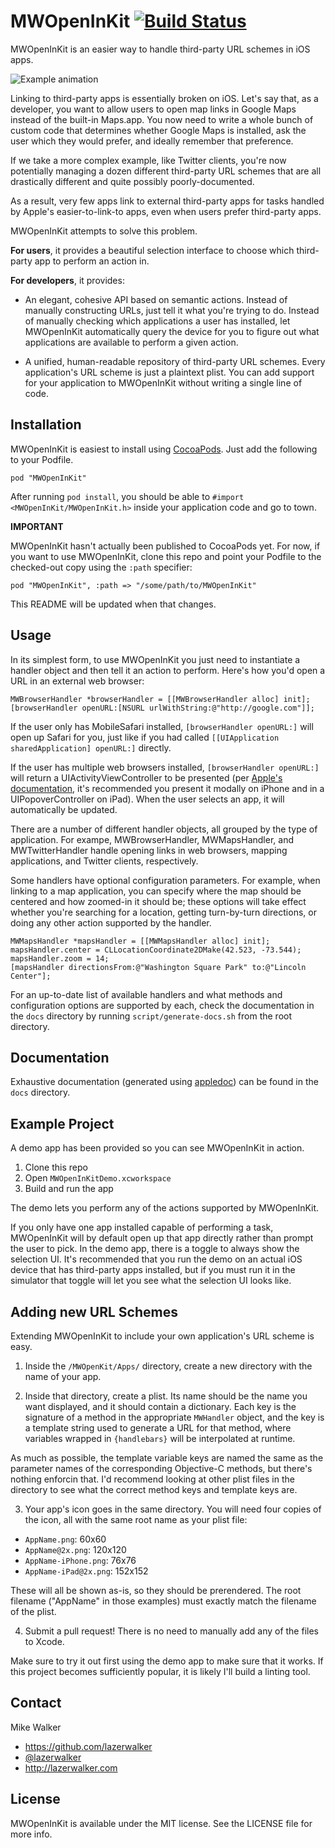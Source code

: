 MWOpenInKit [![Build Status](https://travis-ci.org/lazerwalker/MWOpenInKit.png)](https://travis-ci.org/lazerwalker/MWOpenInKit)
=========

MWOpenInKit is an easier way to handle third-party URL schemes in iOS apps.

![Example animation](https://raw.github.com/lazerwalker/MWOpenInKit/master/example.gif)


Linking to third-party apps is essentially broken on iOS. Let's say that, as a developer, you want to allow users to open map links in Google Maps instead of the built-in Maps.app. You now need to write a whole bunch of custom code that determines whether Google Maps is installed, ask the user which they would prefer, and ideally remember that preference.

If we take a more complex example, like Twitter clients, you're now potentially managing a dozen different third-party URL schemes that are all drastically different and quite possibly poorly-documented.

As a result, very few apps link to external third-party apps for tasks handled by Apple's easier-to-link-to apps, even when users prefer third-party apps.

MWOpenInKit attempts to solve this problem.

**For users**, it provides a beautiful selection interface to choose which third-party app to perform an action in.

**For developers**, it provides:

- An elegant, cohesive API based on semantic actions. Instead of manually constructing URLs, just tell it what you're trying to do. Instead of manually checking which applications a user has installed, let MWOpenInKit automatically query the device for you to figure out what applications are available to perform a given action.

- A unified, human-readable repository of third-party URL schemes. Every application's URL scheme is just a plaintext plist. You can add support for your application to MWOpenInKit without writing a single line of code.


Installation
------------
MWOpenInKit is easiest to install using [CocoaPods](http://cocoapods.org). Just add the following to your Podfile.

    pod "MWOpenInKit"


After running `pod install`, you should be able to `#import <MWOpenInKit/MWOpenInKit.h>` inside your application code and go to town.

**IMPORTANT**

MWOpenInKit hasn't actually been published to CocoaPods yet. For now, if you want to use MWOpenInKit, clone this repo and point your Podfile to the checked-out copy using the `:path` specifier:

    pod "MWOpenInKit", :path => "/some/path/to/MWOpenInKit"

This README will be updated when that changes.


Usage
-----
In its simplest form, to use MWOpenInKit you just need to instantiate a handler object and then tell it an action to perform. Here's how you'd open a URL in an external web browser:

```obj-c
MWBrowserHandler *browserHandler = [[MWBrowserHandler alloc] init];
[browserHandler openURL:[NSURL urlWithString:@"http://google.com"]];
```

If the user only has MobileSafari installed, `[browserHandler openURL:]` will open up Safari for you, just like if you had called `[[UIApplication sharedApplication] openURL:]` directly.

If the user has multiple web browsers installed, `[browserHandler openURL:]` will return a UIActivityViewController to be presented (per [Apple's documentation](https://developer.apple.com/library/ios/documentation/UIKit/Reference/UIActivityViewController_Class/Reference/Reference.html), it's recommended you present it modally on iPhone and in a UIPopoverController on iPad). When the user selects an app, it will automatically be updated.


There are a number of different handler objects, all grouped by the type of application. For exampe, MWBrowserHandler, MWMapsHandler, and MWTwitterHandler handle opening links in web browsers, mapping applications, and Twitter clients, respectively.

Some handlers have optional configuration parameters. For example, when linking to a map application, you can specify where the map should be centered and how zoomed-in it should be; these options will take effect whether you're searching for a location, getting turn-by-turn directions, or doing any other action supported by the handler.

```obj-c
MWMapsHandler *mapsHandler = [[MWMapsHandler alloc] init];
mapsHandler.center = CLLocationCoordinate2DMake(42.523, -73.544);
mapsHandler.zoom = 14;
[mapsHandler directionsFrom:@"Washington Square Park" to:@"Lincoln Center"];
```

For an up-to-date list of available handlers and what methods and configuration options are supported by each, check the documentation in the `docs` directory by running `script/generate-docs.sh` from the root directory.


Documentation
-------------
Exhaustive documentation (generated using [appledoc](https://github.com/tomaz/appledoc)) can be found in the `docs` directory.


Example Project
---------------
A demo app has been provided so you can see MWOpenInKit in action.

1. Clone this repo
2. Open `MWOpenInKitDemo.xcworkspace`
3. Build and run the app

The demo lets you perform any of the actions supported by MWOpenInKit.

If you only have one app installed capable of performing a task, MWOpenInKit will by default open up that app directly rather than prompt the user to pick. In the demo app, there is a toggle to always show the selection UI. It's recommended that you run the demo on an actual iOS device that has third-party apps installed, but if you must run it in the simulator that toggle will let you see what the selection UI looks like.


Adding new URL Schemes
----------------------
Extending MWOpenInKit to include your own application's URL scheme is easy.

1. Inside the `/MWOpenKit/Apps/` directory, create a new directory with the name of your app.

2. Inside that directory, create a plist. Its name should be the name you want displayed, and it should contain a dictionary. Each key is the signature of a method in the appropriate `MWHandler` object, and the key is a template string used to generate a URL for that method, where variables wrapped in `{handlebars}` will be interpolated at runtime.

  As much as possible, the template variable keys are named the same as the parameter names of the corresponding Objective-C methods, but there's nothing enforcin that. I'd recommend looking at other plist files in the directory to see what the correct method keys and template keys are.

3. Your app's icon goes in the same directory. You will need four copies of the icon, all with the same root name as your plist file:

  - `AppName.png`: 60x60
  - `AppName@2x.png`: 120x120
  - `AppName-iPhone.png`: 76x76
  - `AppName-iPad@2x.png`: 152x152

  These will all be shown as-is, so they should be prerendered. The root filename ("AppName" in those examples) must exactly match the filename of the plist.

4. Submit a pull request! There is no need to manually add any of the files to Xcode.

  Make sure to try it out first using the demo app to make sure that it works. If this project becomes sufficiently popular, it is likely I'll build a linting tool.


Contact
-------
Mike Walker

- https://github.com/lazerwalker
- [@lazerwalker](http://twitter.com/lazerwalker)
- http://lazerwalker.com


License
-------
MWOpenInKit is available under the MIT license. See the LICENSE file for more info.